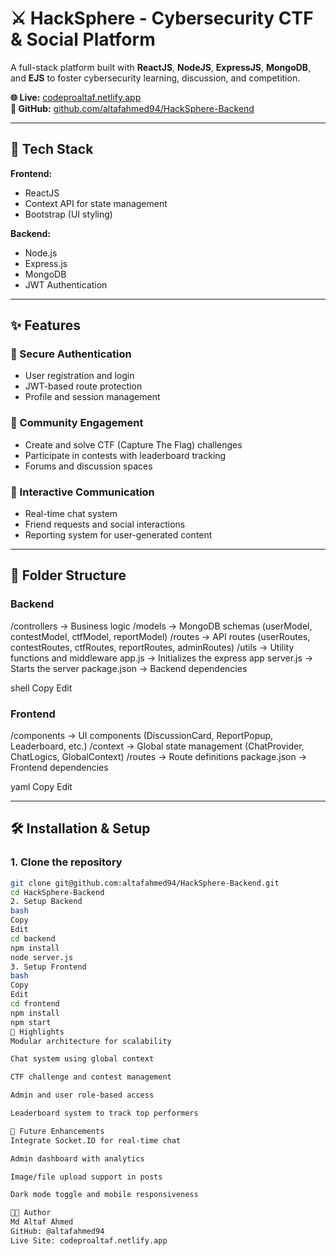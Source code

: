 # ⚔️ HackSphere - Cybersecurity CTF & Social Platform

A full-stack platform built with **ReactJS**, **NodeJS**, **ExpressJS**, **MongoDB**, and **EJS** to foster cybersecurity learning, discussion, and competition.

**🌐 Live:** [codeproaltaf.netlify.app](https://codeproaltaf.netlify.app)  
**📁 GitHub:** [github.com/altafahmed94/HackSphere-Backend](https://github.com/altafahmed94/HackSphere-Backend)

---

## 🧩 Tech Stack

**Frontend:**
- ReactJS
- Context API for state management
- Bootstrap (UI styling)

**Backend:**
- Node.js
- Express.js
- MongoDB
- JWT Authentication

---

## ✨ Features

### 🔐 Secure Authentication
- User registration and login
- JWT-based route protection
- Profile and session management

### 👥 Community Engagement
- Create and solve CTF (Capture The Flag) challenges
- Participate in contests with leaderboard tracking
- Forums and discussion spaces

### 💬 Interactive Communication
- Real-time chat system
- Friend requests and social interactions
- Reporting system for user-generated content

---

## 📁 Folder Structure

### Backend
/controllers -> Business logic /models -> MongoDB schemas (userModel, contestModel, ctfModel, reportModel) /routes -> API routes (userRoutes, contestRoutes, ctfRoutes, reportRoutes, adminRoutes) /utils -> Utility functions and middleware app.js -> Initializes the express app server.js -> Starts the server package.json -> Backend dependencies

shell
Copy
Edit

### Frontend
/components -> UI components (DiscussionCard, ReportPopup, Leaderboard, etc.) /context -> Global state management (ChatProvider, ChatLogics, GlobalContext) /routes -> Route definitions package.json -> Frontend dependencies

yaml
Copy
Edit

---

## 🛠️ Installation & Setup

### 1. Clone the repository
```bash
git clone git@github.com:altafahmed94/HackSphere-Backend.git
cd HackSphere-Backend
2. Setup Backend
bash
Copy
Edit
cd backend
npm install
node server.js
3. Setup Frontend
bash
Copy
Edit
cd frontend
npm install
npm start
📌 Highlights
Modular architecture for scalability

Chat system using global context

CTF challenge and contest management

Admin and user role-based access

Leaderboard system to track top performers

🚀 Future Enhancements
Integrate Socket.IO for real-time chat

Admin dashboard with analytics

Image/file upload support in posts

Dark mode toggle and mobile responsiveness

👨‍💻 Author
Md Altaf Ahmed
GitHub: @altafahmed94
Live Site: codeproaltaf.netlify.app
